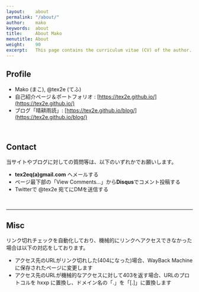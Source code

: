 ```yaml
---
layout:    about
permalink: "/about/"
author:    mako
keywords:  about
title:     About Mako
menutitle: About
weight:    90
excerpt:   This page contains the curriculum vitae (CV) of the author.
---
```


## Profile

- Mako (まこ), @tex2e (てふ)
- 自己紹介ページ＆ポートフォリオ : [https://tex2e.github.io/](https://tex2e.github.io/)
- ブログ「晴耕雨読」: [https://tex2e.github.io/blog/](https://tex2e.github.io/blog/)

<br>

## Contact

当サイトやブログに対しての質問等は、以下のいずれかでお願いします。

- **tex2eq(a)gmail.com** へメールする
- ページ最下部の「View Comments...」から**Disqus**でコメント投稿する
- Twitterで @tex2e 宛てにDMを送信する

<br>

---

## Misc

リンク切れチェックを自動化しており、機械的にリンクへアクセスできなかった場合は以下の対応をしております。
- アクセス先のURLがリンク切れした(404になった)場合、WayBack Machine に保存されたページに変更します
- アクセス先のURLが機械的なアクセスに対して403を返す場合、URLのプロトコルを hxxp に置換し、ドメイン名の「.」を「[.]」に置換します
